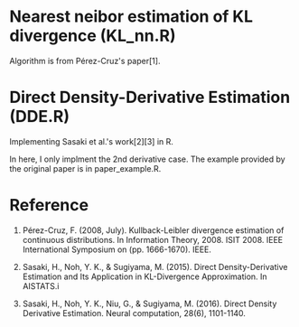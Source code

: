 # Nearest neibor estimation of KL divergence (KL_nn.R)
Algorithm is from Pérez-Cruz's paper[1].

# Direct Density-Derivative Estimation (DDE.R)
Implementing Sasaki et al.'s work[2][3] in R.

In here, I only implment the 2nd derivative case. The example provided by the original paper is in paper_example.R.


# Reference
  1. Pérez-Cruz, F. (2008, July). Kullback-Leibler divergence estimation of continuous distributions. In Information Theory, 2008. ISIT 2008. IEEE International Symposium on (pp. 1666-1670). IEEE.

  2. Sasaki, H., Noh, Y. K., & Sugiyama, M. (2015). Direct Density-Derivative Estimation and Its Application in KL-Divergence Approximation. In AISTATS.i

  3. Sasaki, H., Noh, Y. K., Niu, G., & Sugiyama, M. (2016). Direct Density Derivative Estimation. Neural computation, 28(6), 1101-1140.

